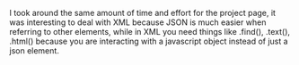 I took around the same amount of time and effort for the project page, it was interesting to deal with XML because JSON is much easier when referring to other elements, while in XML you need things like .find(), .text(), .html() because you are interacting with a javascript object instead of just a json element. 

